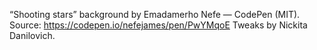 “Shooting stars” background by Emadamerho Nefe — CodePen (MIT).
Source: https://codepen.io/nefejames/pen/PwYMqoE
Tweaks by Nickita Danilovich.
